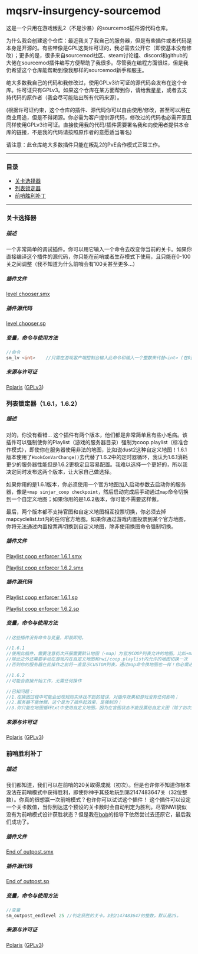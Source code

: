 # mqsrv-insurgency-sourcemod

这是一个只用在游戏叛乱2（不是沙暴）的sourcemod插件源代码仓库。

为什么我会创建这个仓库：最近我关了我自己的服务器，但是有些插件或者代码是本身是开源的。有些带像是GPL这类许可证的，我必需去公开它（即使基本没有修改）；更多的是，很多来自sourcemod社区、steam讨论组、discord和github的大佬在sourcemod插件编写方便帮助了我很多。尽管我在编程方面很烂，但是我仍希望这个仓库能帮助到像我那样的sourcemod新手和服主。

绝大多数我自己的代码和我修改过，使用GPLv3许可证的源代码会发布在这个仓库。许可证只有GPLv3。如果这个仓库在某方面帮到你，请给我星星，或者去支持代码的原作者（我会尽可能贴出所有代码来源）。

(根据许可证约束，这个仓库的插件、源代码你可以自由使用/修改，甚至可以用在商业用途，但是不得闭源。你必需为客户提供源代码，修改过的代码也必需开源且同样使用GPLv3许可证。直接使用我的代码/插件需要署名我和向使用者提供本仓库的链接，不是我的代码请按照原作者的意愿适当署名)

请注意：此仓库绝大多数插件只能在叛乱2的PvE合作模式正常工作。

---

### 目录

- [关卡选择器](#关卡选择器)
- [列表锁定器](#列表锁定器161162)
- [前哨胜利补丁](#前哨胜利补丁)

---

### 关卡选择器

##### 描述

一个非常简单的调试插件。你可以用它输入一个命令去改变你当前的关卡。如果你直接编译这个插件的源代码，你只能在前哨或者生存模式下使用，且只能在0-100关之间调整（我不知道为什么前哨会有100关甚至更多...）

##### 插件文件

[level chooser.smx](https://github.com/lamya3/mqsrv-insurgency-sourcemod-release/blob/main/insurgency/addons/sourcemod/plugins/level%20chooser.smx)

##### 插件源代码

[level chooser.sp](https://github.com/lamya3/mqsrv-insurgency-sourcemod-release/blob/main/insurgency/addons/sourcemod/scripting/level%20chooser.sp)

##### 变量，命令与使用方法

```c
//命令
sm_lv <int>    //只需在游戏客户端控制台输入此命令和输入一个整数来代替<int> (在0到100之间的整数)
```

##### 来源与许可证

[Polaris](https://github.com/lamya3) ([GPLv3](https://raw.githubusercontent.com/lamya3/mqsrv-insurgency-sourcemod-release/main/LICENSE.md))

### 列表锁定器（1.6.1，1.6.2）

##### 描述

对的，你没有看错... 这个插件有两个版本，他们都是非常简单且有些小毛病。该插件可以强制使你的Playlist（游戏的服务器目录）强制为coop.playlist（标准合作模式），即使你在服务器使用非法的地图，比如说dust2这种自定义地图！1.6.1版本使用了`HookConVarChange()`去代替了1.6.2中的定时器循环，我认为1.6.1消耗更少的服务器性能但是1.6.2更稳定且容易配置。我难以选择一个更好的，所以我决定同时发布这两个版本，让大家自己做选择。

如果你用的是1.6.1版本，你必须使用一个官方地图加入启动参数去启动你的服务器，像是`+map sinjar_coop checkpoint`，然后启动完成后手动通过`map`命令切换到一个自定义地图；如果你用的是1.6.2版本，你可能不需要这样做。

最后，两个版本都不支持官图和自定义地图相互投票切换，你必须去掉mapcyclelist.txt内的任何官方地图。如果你通过游戏内置投票到某个官方地图，你将无法通过内置投票再切换到自定义地图，除非使用换图命令强制切换。

##### 插件文件

[Playlist coop enforcer 1.6.1.smx](https://github.com/lamya3/mqsrv-insurgency-sourcemod-release/blob/main/insurgency/addons/sourcemod/plugins/Playlist%20coop%20enforcer%201.6.1.smx)

[Playlist coop enforcer 1.6.2.smx](https://github.com/lamya3/mqsrv-insurgency-sourcemod-release/blob/main/insurgency/addons/sourcemod/plugins/Playlist%20coop%20enforcer%201.6.2.smx)

##### 插件源代码

[Playlist coop enforcer 1.6.1.sp](https://github.com/lamya3/mqsrv-insurgency-sourcemod-release/blob/main/insurgency/addons/sourcemod/scripting/Playlist%20coop%20enforcer%201.6.1.sp)

[Playlist coop enforcer 1.6.2.sp](https://github.com/lamya3/mqsrv-insurgency-sourcemod-release/blob/main/insurgency/addons/sourcemod/scripting/Playlist%20coop%20enforcer%201.6.2.sp)

##### 变量，命令与使用方法

```c
//这些插件没有命令与变量，即装即用。

//1.6.1
//使用此插件，需要注意初次开服需要默认地图（-map）为官方COOP列表允许的地图，比如+map tell_coop checkpoint
//除此之外还需要手动在游戏内在自定义地图和nwi/coop.playlist内允许的地图切换一次
//否则你的服务器在此操作之前将一直显示CUSTOM列表，通过map命令换地图也一样！你必需进去游戏内操作。

//1.6.2
//可能会直接开始工作，无需任何操作

//已知问题：
//1.在换图过程中可能会出现规则实体找不到的错误，对插件效果和游戏没有任何影响；
//2.服务器不能休眠，这个是为了插件起效果，是强制的；
//3.你只能在地图循环txt中使用自定义地图，因为在官图状态不能投票给自定义图（除了初次启动的官图）。
```

##### 来源与许可证

[Polaris](https://github.com/lamya3) ([GPLv3](https://raw.githubusercontent.com/lamya3/mqsrv-insurgency-sourcemod-release/main/LICENSE.md))


### 前哨胜利补丁

##### 描述

我们都知道，我们可以在前哨的20关取得成就（初次）。但是也许你不知道你根本没法在前哨模式中获得胜利，即使你神乎其技地玩到第2147483647关（32位整数）。你真的很想赢一次前哨模式？也许你可以试试这个插件！
这个插件可以设定一个关卡数值，当你到达这个预设的关卡数时会自动判定为胜利。尽管NWI貌似没有为前哨模式设计获胜状态？但是我在[bob](https://steamcommunity.com/id/TE4R/)的指导下依然尝试去还原它，最后我们成功了。

##### 插件文件

[End of outpost.smx]()

##### 插件源代码

[End of outpost.sp]()

##### 变量，命令与使用方法

```c
//变量
sm_outpost_endlevel 25 //判定获胜的关卡。3到2147483647的整数，默认是25。
```

##### 来源与许可证

[Polaris](https://github.com/lamya3) ([GPLv3](https://raw.githubusercontent.com/lamya3/mqsrv-insurgency-sourcemod-release/main/LICENSE.md))
